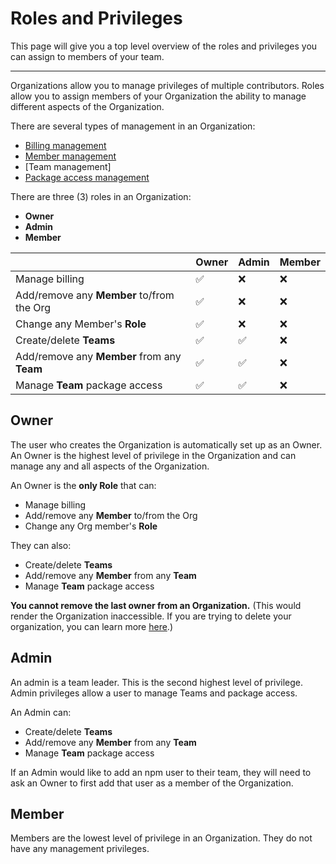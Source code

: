 # Roles and Privileges

This page will give you a top level overview of the roles and privileges
you can assign to members of your team.

<hr/>

Organizations allow you to manage privileges of multiple contributors. Roles
allow you to assign members of your Organization the ability to manage
different aspects of the Organization.

There are several types of management in an Organization:

- [Billing management]
- [Member management]
- [Team management]
- [Package access management]

There are three (3) roles in an Organization:

- **Owner**
- **Admin**
- **Member**

|                                             | **Owner** | **Admin** | **Member** |
|---------------------------------------------|-----------|-----------|------------|
| Manage billing                              | ✅         | ❌         | ❌          |
| Add/remove any **Member** to/from the Org   | ✅         | ❌         | ❌          |
| Change any Member's **Role**                | ✅         | ❌         | ❌          |
| Create/delete **Teams**                     | ✅         | ✅         | ❌          |
| Add/remove any **Member** from any **Team** | ✅         | ✅         | ❌          |
| Manage **Team** package access              | ✅         | ✅         | ❌          |

## Owner

The user who creates the Organization is automatically set up as an Owner.
An Owner is the highest level of privilege in the Organization and can
manage any and all aspects of the Organization.

An Owner is the **only Role** that can:

- Manage billing 
- Add/remove any **Member** to/from the Org
- Change any Org member's **Role** 

They can also:

- Create/delete **Teams**
- Add/remove any **Member** from any **Team**
- Manage **Team** package access

**You cannot remove the last owner from an Organization.** (This would
render the Organization inaccessible. If you are trying to delete your
organization, you can learn more [here][1].)

## Admin

An admin is a team leader. This is the second highest level of privilege.
Admin privileges allow a user to manage Teams and package access.

An Admin can:

- Create/delete **Teams**
- Add/remove any **Member** from any **Team**
- Manage **Team** package access

If an Admin would like to add an npm user to their team, they will need
to ask an Owner to first add that user as a member of the Organization.

## Member

Members are the lowest level of privilege in an Organization. They do not
have any management privileges.

[1]: renaming-and-or-deleting-an-org.md
[Package access management]: managing-package-access.md
[Member management]: managing-members.md
[Team maangement]: managing-teams.md
[Billing management]: managing-billing.md
